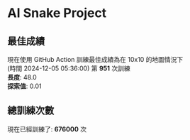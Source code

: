 
# AI Snake Project

## **最佳成績**































現在使用 GitHub Action 訓練最佳成績為在 10x10 的地圖情況下  
(時間 2024-12-05 05:36:00) 第 **951** 次訓練  
**長度**: 48.0  
**探索值**: 0.01































































## 總訓練次數
現在已經訓練了: **676000** 次
